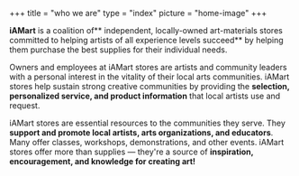 +++
title = "who we are"
type = "index"
picture = "home-image"
+++

**iAMart** is a coalition of** independent, locally-owned art-materials stores committed to helping artists of all experience levels succeed** by helping them purchase the best supplies for their individual needs.

Owners and employees at iAMart stores are artists and community leaders with a personal interest in the vitality of their local arts communities. iAMart stores help sustain strong creative communities by providing the **selection, personalized service, and product information** that local artists use and request.

iAMart stores are essential resources to the communities they serve. They **support and promote local artists, arts organizations, and educators**. Many offer classes, workshops, demonstrations, and other events. iAMart stores offer more than supplies — they're a source of **inspiration, encouragement, and knowledge for creating art!**
